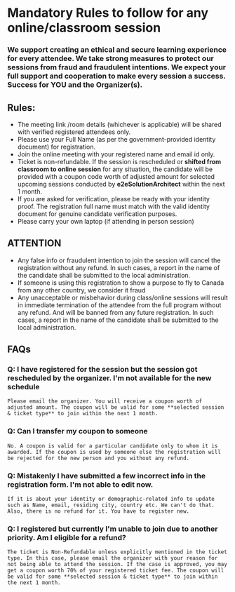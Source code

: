 
# Mandatory Rules to follow for any online/classroom session

### We support creating an ethical and secure learning experience for every attendee. We take strong measures to protect our sessions from fraud and fraudulent intentions. We expect your full support and cooperation to make every session a success. Success for YOU and the Organizer(s).

## Rules:
- The meeting link /room details (whichever is applicable) will be shared with verified registered attendees only.
- Please use your Full Name (as per the government-provided identity document) for registration.
- Join the online meeting with your registered name and email id only.
- Ticket is non-refundable.  If the session is rescheduled or **shifted from classroom to online session** for any situation, the candidate will be provided with a coupon code worth of adjusted amount for selected upcoming sessions conducted by **e2eSolutionArchitect** within the next 1 month. 
- If you are asked for verification, please be ready with your identity proof. The registration full name must match with the valid identity document for genuine candidate verification purposes. 
- Please carry your own laptop (if attending in person session)

## ATTENTION
- Any false info or fraudulent intention to join the session will cancel the registration without any refund. In such cases, a report in the name of the candidate shall be submitted to the local administration.
- If someone is using this registration to show a purpose to fly to Canada from any other country, we consider it fraud
- Any unacceptable or misbehavior during class/online sessions will result in immediate termination of the attendee from the full program without any refund. And will be banned from any future registration. In such cases, a report in the name of the candidate shall be submitted to the local administration.


## FAQs

### Q: I have registered for the session but the session got rescheduled by the organizer. I'm not available for the new schedule
```
Please email the organizer. You will receive a coupon worth of adjusted amount. The coupon will be valid for some **selected session & ticket type** to join within the next 1 month.  
```

### Q: Can I transfer my coupon to someone
```
No. A coupon is valid for a particular candidate only to whom it is awarded. If the coupon is used by someone else the registration will be rejected for the new person and you without any refund. 
```

### Q:  Mistakenly I have submitted a few incorrect info in the registration form. I'm not able to edit now. 
```
If it is about your identity or demographic-related info to update such as Name, email, residing city, country etc. We can't do that. Also, there is no refund for it. You have to register new. 
```

### Q:  I registered but currently I'm unable to join due to another priority. Am I eligible for a refund? 
```
The ticket is Non-Refundable unless explicitly mentioned in the ticket type. In this case, please email the organizer with your reason for not being able to attend the session. If the case is approved, you may get a coupon worth 70% of your registered ticket fee. The coupon will be valid for some **selected session & ticket type** to join within the next 1 month.
```

